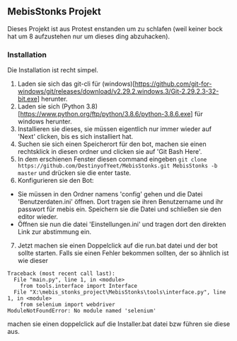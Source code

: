 ## MebisStonks Projekt

Dieses Projekt ist aus Protest enstanden um zu schlafen (weil keiner bock hat um 8 aufzustehen nur um dieses ding abzuhacken).

### Installation

Die Installation ist recht simpel.

1. Laden sie sich das git-cli für (windows)[https://github.com/git-for-windows/git/releases/download/v2.29.2.windows.3/Git-2.29.2.3-32-bit.exe] herunter.
2. Laden sie sich (Python 3.8)[https://www.python.org/ftp/python/3.8.6/python-3.8.6.exe] für windows herunter.
3. Installieren sie dieses, sie müssen eigentlich nur immer wieder auf 'Next' clicken, bis es sich installiert hat.
4. Suchen sie sich einen Speicherort für den bot, machen sie einen rechtsklick in diesen ordner und clicken sie auf 'Git Bash Here'. 
5. In dem erschienen Fenster diesen command eingeben `git clone https://github.com/DestinyofYeet/MebisStonks.git MebisStonks -b master` und drücken sie die enter taste.
6. Konfigurieren sie den Bot:
  - Sie müssen in den Ordner namens 'config' gehen und die Datei 'Benutzerdaten.ini' öffnen. Dort tragen sie ihren Benutzername und ihr passwort für mebis ein. Speichern 
  sie die Datei und schließen sie den editor wieder.
  - Öffnen sie nun die datei 'Einstellungen.ini' und tragen dort den direkten Link zur abstimmung ein.

7. Jetzt machen sie einen Doppelclick auf die run.bat datei und der bot sollte starten. Falls sie einen Fehler bekommen sollten, der so ähnlich ist wie dieser
```
Traceback (most recent call last):
  File "main.py", line 1, in <module>
    from tools.interface import Interface
  File "X:\mebis_stonks_project\MebisStonks\tools\interface.py", line 1, in <module>
    from selenium import webdriver
ModuleNotFoundError: No module named 'selenium'
```
  machen sie einen doppelclick auf die Installer.bat datei bzw führen sie diese aus.
